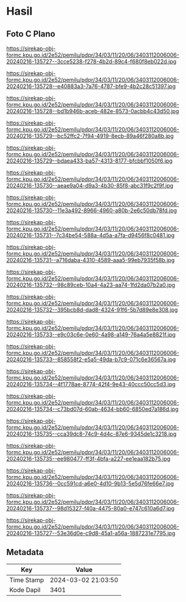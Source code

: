 # Hasil

## Foto C Plano

https://sirekap-obj-formc.kpu.go.id/2e52/pemilu/pdpr/34/03/11/20/06/3403112006006-20240216-135727--3cce5238-f278-4b2d-89c4-f680f8eb022d.jpg

https://sirekap-obj-formc.kpu.go.id/2e52/pemilu/pdpr/34/03/11/20/06/3403112006006-20240216-135728--e40883a3-7a76-4787-bfe9-4b2c28c51397.jpg

https://sirekap-obj-formc.kpu.go.id/2e52/pemilu/pdpr/34/03/11/20/06/3403112006006-20240216-135728--bd1b946b-aceb-482e-8573-0acbb4c43d50.jpg

https://sirekap-obj-formc.kpu.go.id/2e52/pemilu/pdpr/34/03/11/20/06/3403112006006-20240216-135729--bc52ffc2-7f94-4919-8ecb-89a46f280a8b.jpg

https://sirekap-obj-formc.kpu.go.id/2e52/pemilu/pdpr/34/03/11/20/06/3403112006006-20240216-135729--bdaea433-ba57-4313-8177-bfcbbf1050f6.jpg

https://sirekap-obj-formc.kpu.go.id/2e52/pemilu/pdpr/34/03/11/20/06/3403112006006-20240216-135730--aeae9a04-d9a3-4b30-85f8-abc31f9c2f9f.jpg

https://sirekap-obj-formc.kpu.go.id/2e52/pemilu/pdpr/34/03/11/20/06/3403112006006-20240216-135730--11e3a492-8966-4960-a80b-2e6c50db78fd.jpg

https://sirekap-obj-formc.kpu.go.id/2e52/pemilu/pdpr/34/03/11/20/06/3403112006006-20240216-135731--7c34be54-588a-4d5a-a7fa-d9456f8c0481.jpg

https://sirekap-obj-formc.kpu.go.id/2e52/pemilu/pdpr/34/03/11/20/06/3403112006006-20240216-135731--a716daba-4310-4589-aaa5-99eb7935f58b.jpg

https://sirekap-obj-formc.kpu.go.id/2e52/pemilu/pdpr/34/03/11/20/06/3403112006006-20240216-135732--98c89ceb-10a4-4a23-aa74-1fd2da07b2a0.jpg

https://sirekap-obj-formc.kpu.go.id/2e52/pemilu/pdpr/34/03/11/20/06/3403112006006-20240216-135732--395bcb8d-dad8-4324-91f6-5b7d89e8e308.jpg

https://sirekap-obj-formc.kpu.go.id/2e52/pemilu/pdpr/34/03/11/20/06/3403112006006-20240216-135733--e9c03c6e-0e60-4a98-a149-76a4a5e8821f.jpg

https://sirekap-obj-formc.kpu.go.id/2e52/pemilu/pdpr/34/03/11/20/06/3403112006006-20240216-135733--858558f2-e5a5-49da-b7c9-071c6e36567a.jpg

https://sirekap-obj-formc.kpu.go.id/2e52/pemilu/pdpr/34/03/11/20/06/3403112006006-20240216-135734--4f1778ae-8774-42f4-9e43-40ccc50cc5d3.jpg

https://sirekap-obj-formc.kpu.go.id/2e52/pemilu/pdpr/34/03/11/20/06/3403112006006-20240216-135734--c73bd07d-60ab-4634-bb60-6850ed7a186d.jpg

https://sirekap-obj-formc.kpu.go.id/2e52/pemilu/pdpr/34/03/11/20/06/3403112006006-20240216-135735--cca39dc8-74c9-4d4c-87e6-9345de1c3218.jpg

https://sirekap-obj-formc.kpu.go.id/2e52/pemilu/pdpr/34/03/11/20/06/3403112006006-20240216-135735--ee980477-ff3f-4bfa-a227-ee1eaa182b75.jpg

https://sirekap-obj-formc.kpu.go.id/2e52/pemilu/pdpr/34/03/11/20/06/3403112006006-20240216-135736--0cc591cd-a6e0-4d10-9b13-5e5d76fe66e7.jpg

https://sirekap-obj-formc.kpu.go.id/2e52/pemilu/pdpr/34/03/11/20/06/3403112006006-20240216-135737--98d15327-f40a-4475-80a0-e747c610a6d7.jpg

https://sirekap-obj-formc.kpu.go.id/2e52/pemilu/pdpr/34/03/11/20/06/3403112006006-20240216-135727--53e36d0e-c9d8-45a1-a56a-1887231e7795.jpg


## Metadata

| Key        | Value               |
| ---------- | ------------------- |
| Time Stamp | 2024-03-02 21:03:50 |
| Kode Dapil | 3401                |



